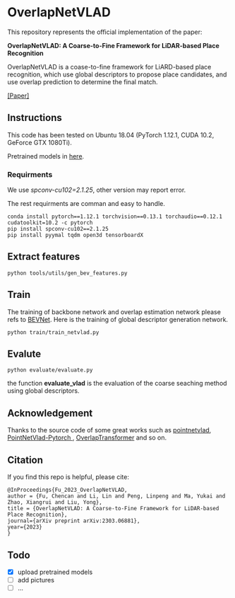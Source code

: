 # OverlapNetVLAD

This repository represents the official implementation of the paper:

**OverlapNetVLAD: A Coarse-to-Fine Framework for LiDAR-based Place Recognition**


OverlapNetVLAD is a coase-to-fine framework for LiARD-based place recognition, which use global descriptors to propose place candidates, and use overlap prediction to determine the final match.

[[Paper]](https://arxiv.org/abs/2303.06881)

## Instructions

This code has been tested on Ubuntu 18.04 (PyTorch 1.12.1, CUDA 10.2, GeForce GTX 1080Ti).

Pretrained models in [here](https://drive.google.com/drive/folders/1LEGhH38SB9Y7ia_ovYtQ3NzqRMfwJCt1?usp=sharing).

### Requirments

We use *spconv-cu102=2.1.25*, other version may report error. 

The rest requirments are comman and easy to handle.

```shell
conda install pytorch==1.12.1 torchvision==0.13.1 torchaudio==0.12.1 cudatoolkit=10.2 -c pytorch
pip install spconv-cu102==2.1.25
pip install pyymal tqdm open3d tensorboardX
```

## Extract features

```shell
python tools/utils/gen_bev_features.py
```

## Train

The training of backbone network and overlap estimation network please refs to [BEVNet](https://github.com/lilin-hitcrt/BEVNet). Here is the training of global descriptor generation network.

```shell
python train/train_netvlad.py
```

## Evalute

```shell
python evaluate/evaluate.py
```

the function **evaluate_vlad** is the evaluation of the coarse seaching method using global descriptors.

## Acknowledgement

Thanks to the source code of some great works such as [pointnetvlad](https://github.com/mikacuy/pointnetvlad), [PointNetVlad-Pytorch
](https://github.com/cattaneod/PointNetVlad-Pytorch), [OverlapTransformer](https://github.com/haomo-ai/OverlapTransformer) and so on.


## Citation

If you find this repo is helpful, please cite:


```
@InProceedings{Fu_2023_OverlapNetVLAD,
author = {Fu, Chencan and Li, Lin and Peng, Linpeng and Ma, Yukai and Zhao, Xiangrui and Liu, Yong},
title = {OverlapNetVLAD: A Coarse-to-Fine Framework for LiDAR-based Place Recognition},
journal={arXiv preprint arXiv:2303.06881},
year={2023}
}
```

## Todo

- [x] upload pretrained models
- [ ] add pictures
- [ ] ...
